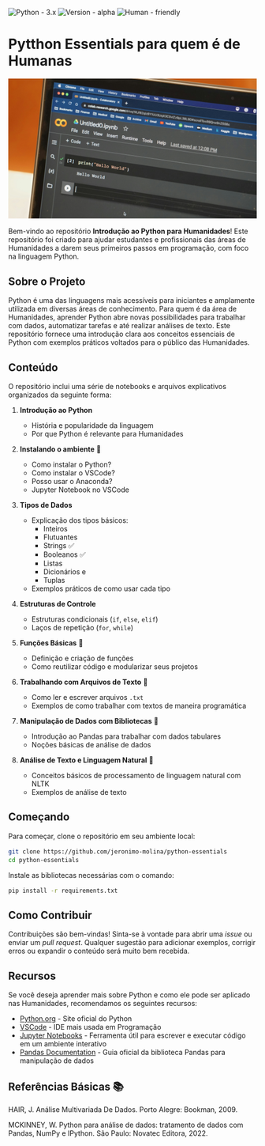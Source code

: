 ![Python - 3.x](https://img.shields.io/badge/Python-3.x-green?style=for-the-badge&logo=python&logoColor=green)
![Version - alpha](https://img.shields.io/badge/Version-alpha-purple?style=for-the-badge&logo=github&logoColor=white)
![Human - friendly](https://img.shields.io/badge/Human-friendly-yellow?style=for-the-badge)

# Pytthon Essentials para quem é de Humanas

![Jupyter Notebook](https://github.com/jeronimo-molina/python-essentials/blob/main/assets/thumb1.jpg)

Bem-vindo ao repositório **Introdução ao Python para Humanidades**! Este repositório foi criado para ajudar estudantes e profissionais das áreas de Humanidades a darem seus primeiros passos em programação, com foco na linguagem Python.

## Sobre o Projeto

Python é uma das linguagens mais acessíveis para iniciantes e amplamente utilizada em diversas áreas de conhecimento. Para quem é da área de Humanidades, aprender Python abre novas possibilidades para trabalhar com dados, automatizar tarefas e até realizar análises de texto. Este repositório fornece uma introdução clara aos conceitos essenciais de Python com exemplos práticos voltados para o público das Humanidades.

## Conteúdo

O repositório inclui uma série de notebooks e arquivos explicativos organizados da seguinte forma:

1. **Introdução ao Python** 
   - História e popularidade da linguagem
   - Por que Python é relevante para Humanidades
  
2. **Instalando o ambiente** 🚧
   - Como instalar o Python?
   - Como instalar o VSCode?
   - Posso usar o Anaconda?
   - Jupyter Notebook no VSCode
     
3. **Tipos de Dados**  
   - Explicação dos tipos básicos:
     - Inteiros
     - Flutuantes
     - Strings ✅
     - Booleanos ✅
     - Listas
     - Dicionários e
     - Tuplas
   - Exemplos práticos de como usar cada tipo

3. **Estruturas de Controle**  
   - Estruturas condicionais (`if`, `else`, `elif`)
   - Laços de repetição (`for`, `while`)

4. **Funções Básicas**  🚧
   - Definição e criação de funções
   - Como reutilizar código e modularizar seus projetos

5. **Trabalhando com Arquivos de Texto**  🚧
   - Como ler e escrever arquivos `.txt`
   - Exemplos de como trabalhar com textos de maneira programática

6. **Manipulação de Dados com Bibliotecas**  🚧
   - Introdução ao Pandas para trabalhar com dados tabulares
   - Noções básicas de análise de dados

7. **Análise de Texto e Linguagem Natural**  🚧
   - Conceitos básicos de processamento de linguagem natural com NLTK
   - Exemplos de análise de texto

## Começando

Para começar, clone o repositório em seu ambiente local:

```bash
git clone https://github.com/jeronimo-molina/python-essentials
cd python-essentials
```

Instale as bibliotecas necessárias com o comando:

```bash
pip install -r requirements.txt
```

## Como Contribuir

Contribuições são bem-vindas! Sinta-se à vontade para abrir uma *issue* ou enviar um *pull request*. Qualquer sugestão para adicionar exemplos, corrigir erros ou expandir o conteúdo será muito bem recebida.

## Recursos

Se você deseja aprender mais sobre Python e como ele pode ser aplicado nas Humanidades, recomendamos os seguintes recursos:

- [Python.org](https://www.python.org/) - Site oficial do Python
- [VSCode](https://code.visualstudio.com/download) - IDE mais usada em Programação
- [Jupyter Notebooks](https://jupyter.org/) - Ferramenta útil para escrever e executar código em um ambiente interativo
- [Pandas Documentation](https://pandas.pydata.org/pandas-docs/stable/) - Guia oficial da biblioteca Pandas para manipulação de dados

## Referências Básicas 📚

HAIR, J. Análise Multivariada De Dados. Porto Alegre: Bookman, 2009.

MCKINNEY, W. Python para análise de dados: tratamento de dados com Pandas, NumPy e IPython. São Paulo: Novatec Editora, 2022. 
